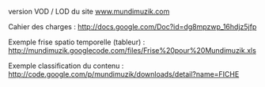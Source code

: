 version VOD / LOD du site www.mundimuzik.com

Cahier des charges : http://docs.google.com/Doc?id=dg8mpzwp_16hdjz5jfp


Exemple frise spatio temporelle (tableur) : http://mundimuzik.googlecode.com/files/Frise%20pour%20Mundimuzik.xls


Exemple classification du contenu : http://code.google.com/p/mundimuzik/downloads/detail?name=FICHE